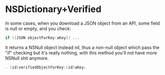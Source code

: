 NSDictionary+Verified
================

In some cases, when you download a JSON object from an API, some field is null or empty, and you check:
```objective-c
if ([JSON objectForKey:aKey]) ...
```
it returns a NSNull object instead nil, thus a non-null object which pass the "if" checking but it's really nothing,
with this method you'll not have more NSNull shit anymore.

```objective-c
- (id)verifiedObjectForKey:(id)aKey;
```
